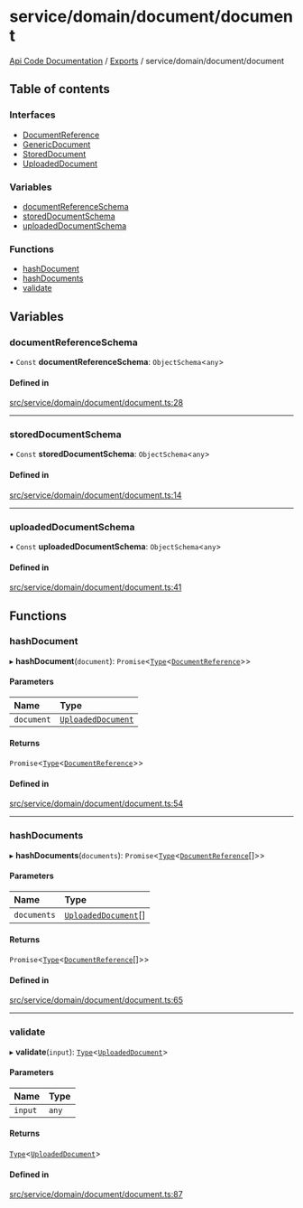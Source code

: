 # service/domain/document/document
 
[Api Code Documentation](../README.md) / [Exports](../modules.md) / service/domain/document/document

## Table of contents

### Interfaces

- [DocumentReference](../interfaces/service_domain_document_document.DocumentReference.md)
- [GenericDocument](../interfaces/service_domain_document_document.GenericDocument.md)
- [StoredDocument](../interfaces/service_domain_document_document.StoredDocument.md)
- [UploadedDocument](../interfaces/service_domain_document_document.UploadedDocument.md)

### Variables

- [documentReferenceSchema](service_domain_document_document.md#documentreferenceschema)
- [storedDocumentSchema](service_domain_document_document.md#storeddocumentschema)
- [uploadedDocumentSchema](service_domain_document_document.md#uploadeddocumentschema)

### Functions

- [hashDocument](service_domain_document_document.md#hashdocument)
- [hashDocuments](service_domain_document_document.md#hashdocuments)
- [validate](service_domain_document_document.md#validate)

## Variables

### documentReferenceSchema

• `Const` **documentReferenceSchema**: `ObjectSchema`<`any`\>

#### Defined in

[src/service/domain/document/document.ts:28](https://github.com/openkfw/TruBudget/blob/a06c11b/api/src/service/domain/document/document.ts#L28)

___

### storedDocumentSchema

• `Const` **storedDocumentSchema**: `ObjectSchema`<`any`\>

#### Defined in

[src/service/domain/document/document.ts:14](https://github.com/openkfw/TruBudget/blob/a06c11b/api/src/service/domain/document/document.ts#L14)

___

### uploadedDocumentSchema

• `Const` **uploadedDocumentSchema**: `ObjectSchema`<`any`\>

#### Defined in

[src/service/domain/document/document.ts:41](https://github.com/openkfw/TruBudget/blob/a06c11b/api/src/service/domain/document/document.ts#L41)

## Functions

### hashDocument

▸ **hashDocument**(`document`): `Promise`<[`Type`](result.md#type)<[`DocumentReference`](../interfaces/service_domain_document_document.DocumentReference.md)\>\>

#### Parameters

| Name | Type |
| :------ | :------ |
| `document` | [`UploadedDocument`](../interfaces/service_domain_document_document.UploadedDocument.md) |

#### Returns

`Promise`<[`Type`](result.md#type)<[`DocumentReference`](../interfaces/service_domain_document_document.DocumentReference.md)\>\>

#### Defined in

[src/service/domain/document/document.ts:54](https://github.com/openkfw/TruBudget/blob/a06c11b/api/src/service/domain/document/document.ts#L54)

___

### hashDocuments

▸ **hashDocuments**(`documents`): `Promise`<[`Type`](result.md#type)<[`DocumentReference`](../interfaces/service_domain_document_document.DocumentReference.md)[]\>\>

#### Parameters

| Name | Type |
| :------ | :------ |
| `documents` | [`UploadedDocument`](../interfaces/service_domain_document_document.UploadedDocument.md)[] |

#### Returns

`Promise`<[`Type`](result.md#type)<[`DocumentReference`](../interfaces/service_domain_document_document.DocumentReference.md)[]\>\>

#### Defined in

[src/service/domain/document/document.ts:65](https://github.com/openkfw/TruBudget/blob/a06c11b/api/src/service/domain/document/document.ts#L65)

___

### validate

▸ **validate**(`input`): [`Type`](result.md#type)<[`UploadedDocument`](../interfaces/service_domain_document_document.UploadedDocument.md)\>

#### Parameters

| Name | Type |
| :------ | :------ |
| `input` | `any` |

#### Returns

[`Type`](result.md#type)<[`UploadedDocument`](../interfaces/service_domain_document_document.UploadedDocument.md)\>

#### Defined in

[src/service/domain/document/document.ts:87](https://github.com/openkfw/TruBudget/blob/a06c11b/api/src/service/domain/document/document.ts#L87)
